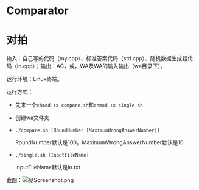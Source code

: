 # Comparator
# 对拍

输入：自己写的代码（my.cpp）、标准答案代码（std.cpp）、随机数据生成器代码（in.cpp）；输出：AC，或，WA及WA的输入输出（wa目录下）。

运行环境：Linux终端。

运行方式：
- 先来一个`chmod +x compare.sh`和`chmod +x single.sh`
- 创建wa文件夹
- `./compare.sh [RoundNumber [MaximumWrongAnswerNumber]]`

    RoundNumber默认是100，MaximumWrongAnswerNumber默认是10
- `./single.sh [InputFileName]`

    InputFileName默认是in.txt

截图：![见Screenshot.png](https://s2.ax1x.com/2019/11/02/KLRGIf.png)
